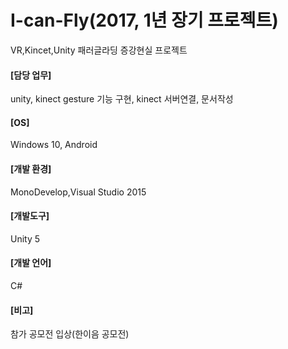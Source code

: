 # I-can-Fly(2017, 1년 장기 프로젝트)
VR,Kincet,Unity 패러글라딩 증강현실 프로젝트


#### [담당 업무]
unity, kinect gesture 기능 구현, kinect 서버연결, 문서작성

#### [OS]
Windows 10, Android

#### [개발 환경]
MonoDevelop,Visual Studio 2015

#### [개발도구]
Unity 5

#### [개발 언어]
C# 

#### [비고]
참가 공모전 입상(한이음 공모전)
